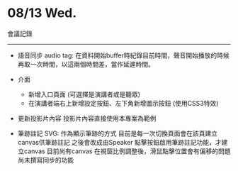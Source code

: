 # 08/13 Wed.

會議記錄

---

* 語音同步
audio tag: 在資料開始buffer時紀錄目前時間，聲音開始播放的時候再取一次時間，以這兩個時間差，當作延遲時間。

* 介面
    * 新增入口頁面 (可選擇是演講者或是聽眾)
    * 在演講者端右上新增設定按鈕、左下角新增圖示按鈕 (使用CSS3特效)

* 更新投影片內容
投影片內容直接使用本專案為範例

* 筆跡註記
SVG: 作為顯示筆跡的方式
目前是每一次切換頁面會在該頁建立canvas供筆跡註記
之後會改成由Speaker 點擊按鈕啟用筆跡註記功能，才建立canvas
目前尚有canvas 在視窗比例調整後，滑鼠點擊位置會有偏移的問題
尚未撰寫同步的功能




